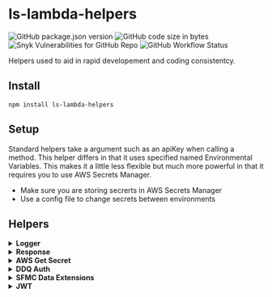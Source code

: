 # ls-lambda-helpers
![GitHub package.json version](https://img.shields.io/github/package-json/v/jacobcravinho/ls-lambda-helpers)
![GitHub code size in bytes](https://img.shields.io/github/languages/code-size/jacobcravinho/ls-lambda-helpers?color=green)
![Snyk Vulnerabilities for GitHub Repo](https://img.shields.io/snyk/vulnerabilities/github/jacobcravinho/ls-lambda-helpers)
![GitHub Workflow Status](https://img.shields.io/github/workflow/status/jacobcravinho/ls-lambda-helpers/npm-publish)

Helpers used to aid in rapid developement and coding consistentcy.
## Install
    npm install ls-lambda-helpers

## Setup
Standard helpers take a argument such as an apiKey when calling a method.  This helper differs in that it uses specified named Environmental Variables.  This makes it a little less flexible but much more powerful in that it requires you to use AWS Secrets Manager.

* Make sure you are storing secrerts in AWS Secrets Manager
* Use a config file to change secrets between environments

## Helpers

<!-- Logger -->
<details><summary><b>Logger</b></summary>
<p>

### Description
Create log levels between environments

* console.debug() - If log level is set to debug, it will log everything.
* console.info() - If log level is set to info, it will log info and error.
* console.error() - If log level is set to error, it will only log error.
* console.audit() - If log level is set to audit, it will log no matter the level or stage.
* console.log() is overwritten so that if the stage is Production it will NOT log. This prevents sensitive information from ending up in the logs
### Setup
#### serverless.yml
```yaml
service: service-name
custom:
    logLevel:
        dev: 'debug'
        qa: 'info'
        preprod: 'info'
        prod: 'error'
provider:
    environment:
        STAGE: ${self:provider.stage}
        LOG_LEVEL: ${self:custom.logLevel.${self:provider.stage}}
```
** Note: If you do not need custom level for each stage and only want to override PROD then only include `STAGE: ${self:provider.stage}`

#### file.js
```js
const { Logger } = require('ls-lambda-helpers');
const console = new Logger();

exports.handler = async (event, context) => { 
  console.info("Event", event);
  console.audit("Context", context);
}
```

</p>
</details>


<!-- AWS Get Secret -->
<details><summary><b>Response</b></summary>
<p>

### Description
When using Lambda Proxy with ApiGateway this will return the proper response back to the client.

### Setup

#### file.js
```js
const { Response } = require('ls-lambda-helpers');

exports.handler = async (event, context) => { 
  const {queryStringParameters:{test}} = event;
  if (test != "string") return new Response("Your input is garbage").fail();
  
  return new Response("Looks Good").sucess();
}
```
</p>
</details>


<!-- AWS Get Secret -->
<details><summary><b>AWS Get Secret</b></summary>
<p>

### Description
Retrieves AWS Secret by name.  Secret must be in json (key: value) format.

### Setup
Create a new secret in Secrets Manager and record the name.
- getSecret({secretName})
- putSecret({secretName, secretValue})
#### file.js
```js
const { Secrets } = require('ls-lambda-helpers');
const {SECRET_NAME} = process.env;

exports.handler = async (event, context) => { 
  const secret = await Secrets.getSecret(SECRET_NAME);
  console.log('SECRET:', secret)
}
```
</p>
</details>


<!-- DDQ Auth -->
<details><summary><b>DDQ Auth</b></summary>
<p>

### Description
Handles authentication and updating expired tokens in AWS SSM parameter store.

### Setup
As of now you must use SSM Parameter Store but a refactor will be coming to move to Secrets Manager
#### serverless.yml
```yaml
service: service-name
provider:
    environment:
        DDQ_URL: https://url-to-ddq-endpoint
        DDQ_TOKEN: /ddq/dev/token
        DDQ_CREDENTIALS: /ddq/dev/credentials
        DDQ_SESSION_TOKEN: /application-name/dev/ddq/session
```

#### file.js
```js
const { DDQ } = require('ls-lambda-helpers');
...
exports.handler = async (event, context) => { 
  const session = await DDQ.ddqAuth();
  const orderHeader = await getOrderHeader(session.ddqToken, orderId);
}
```
</p>
</details>

<!-- SFMC Data Endpoints -->
<details><summary><b>SFMC Data Extensions</b></summary>
<p>

### Description
Handles authentication and calling SalesForce Marketing Cloud DataExtension API

### Setup
You must use AWS SecretesManager to store your credentials.  Please store creds in the following format: `clientId:{ID}, clientSecret:{SECRET}`
#### serverless.yml
```yaml
service: service-name
provider:
    environment:
        SFMC_SECRET_NAME: name-of-secret
```

#### file.js
```js
const { SFMC } = require('ls-lambda-helpers');
// This is the URL path after /data/v1/async/dataextensions/key:
const {SFMC_URL_METHOD} = process.env;

exports.handler = async (event, context) => { 
  const postRes = await SFMC.postAPI(SFMC_URL_METHOD, {items:[{item1:'value1', item2:'value2'}]});
        console.log('POST RES:', postRes);
}
```
</p>
</details>

<!-- JWT -->
<details><summary><b>JWT</b></summary>
<p>

### Description
Handles JWT tokens decoding and validations.

### Setup
The JWT helper has inbuilt functions that take a JWT token to manage their data.
#### file.js
```js
const { JWT } = require('ls-lambda-helpers');

exports.handler = async (event, context) => { 
  const token = JSON.parse(event.body);
  
  // DECODE: Decodes the info inside a token.
  const decodedToken = JWT.decode(token);

  // HAS EXPIRED: Tells if a token has expired.
  const isExpired = JWT.hasExpired(token);
  // You can pass the decoded token to this method if you already did it before.
  const isExpiredFromString = JWT.decodedTokenHasExpired(decodedToken);
}
```
</p>
</details>
